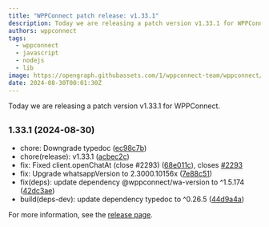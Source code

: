```yaml
---
title: "WPPConnect patch release: v1.33.1"
description: Today we are releasing a patch version v1.33.1 for WPPConnect.
authors: wppconnect
tags:
  - wppconnect
  - javascript
  - nodejs
  - lib
image: https://opengraph.githubassets.com/1/wppconnect-team/wppconnect/releases/tag/v1.33.1
date: 2024-08-30T00:01:30Z
---
```


Today we are releasing a patch version v1.33.1 for WPPConnect.

<!--truncate-->

## <small>1.33.1 (2024-08-30)</small>

* chore: Downgrade typedoc ([ec98c7b](https://github.com/wppconnect-team/wppconnect/commit/ec98c7b))
* chore(release): v1.33.1 ([acbec2c](https://github.com/wppconnect-team/wppconnect/commit/acbec2c))
* fix: Fixed client.openChatAt (close #2293) ([68e011c](https://github.com/wppconnect-team/wppconnect/commit/68e011c)), closes [#2293](https://github.com/wppconnect-team/wppconnect/issues/2293)
* fix: Upgrade whatsappVersion to 2.3000.10156x ([7e88c51](https://github.com/wppconnect-team/wppconnect/commit/7e88c51))
* fix(deps): update dependency @wppconnect/wa-version to ^1.5.174 ([42dc3ae](https://github.com/wppconnect-team/wppconnect/commit/42dc3ae))
* build(deps-dev): update dependency typedoc to ^0.26.5 ([44d9a4a](https://github.com/wppconnect-team/wppconnect/commit/44d9a4a))

For more information, see the [release page](https://github.com/wppconnect-team/wppconnect/releases/tag/v1.33.1).